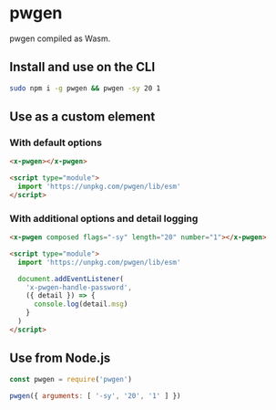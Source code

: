 pwgen
======

pwgen compiled as Wasm.

## Install and use on the CLI

```bash
sudo npm i -g pwgen && pwgen -sy 20 1
```

## Use as a custom element

### With default options
```html
<x-pwgen></x-pwgen>

<script type="module">
  import 'https://unpkg.com/pwgen/lib/esm'
</script>
```

### With additional options and detail logging
```html
<x-pwgen composed flags="-sy" length="20" number="1"></x-pwgen>

<script type="module">
  import 'https://unpkg.com/pwgen/lib/esm'

  document.addEventListener(
    'x-pwgen-handle-password',
    ({ detail }) => {
      console.log(detail.msg)
    }
  )
</script>
```

## Use from Node.js

```js
const pwgen = require('pwgen')

pwgen({ arguments: [ '-sy', '20', '1' ] })
```
